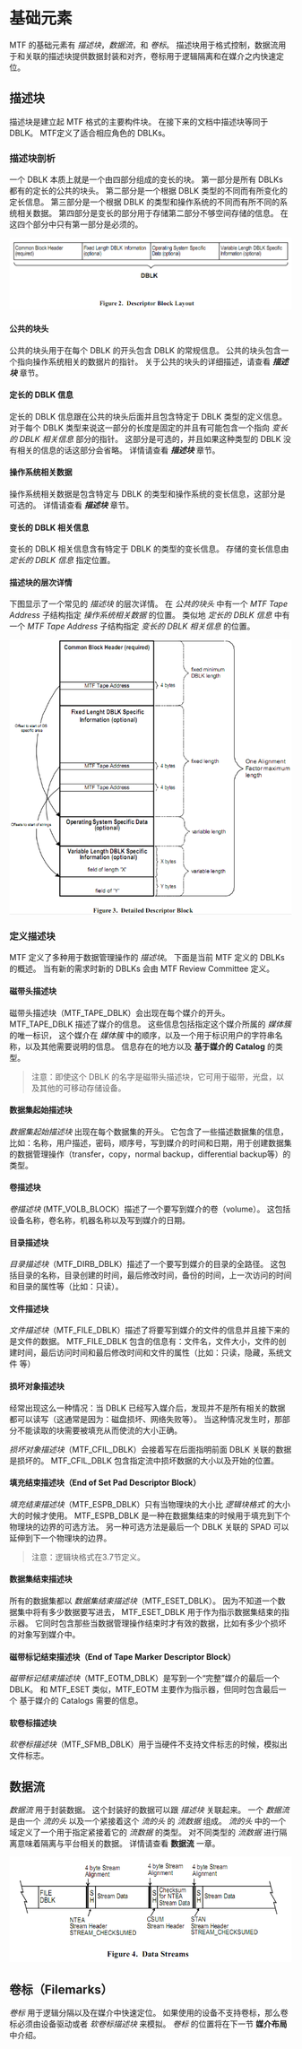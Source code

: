 # 基础元素

MTF 的基础元素有 _描述块_，_数据流_，和 _卷标_。
描述块用于格式控制，数据流用于和关联的描述块提供数据封装和对齐，卷标用于逻辑隔离和在媒介之内快速定位。

## 描述块

描述块是建立起 MTF 格式的主要构件块。
在接下来的文档中描述块等同于 DBLK。
MTF定义了适合相应角色的 DBLKs。

### 描述块剖析

一个 DBLK 本质上就是一个由四部分组成的变长的块。
第一部分是所有 DBLKs 都有的定长的公共的块头。
第二部分是一个根据 DBLK 类型的不同而有所变化的定长信息。
第三部分是一个根据 DBLK 的类型和操作系统的不同而有所不同的系统相关数据。
第四部分是变长的部分用于存储第二部分不够空间存储的信息。
在这四个部分中只有第一部分是必须的。

![](images/dblk.png)

#### 公共的块头

公共的块头用于在每个 DBLK 的开头包含 DBLK 的常规信息。
公共的块头包含一个指向操作系统相关的数据片的指针。
关于公共的块头的详细描述，请查看 ***描述块*** 章节。

#### 定长的 DBLK 信息

定长的 DBLK 信息跟在公共的块头后面并且包含特定于 DBLK 类型的定义信息。
对于每个 DBLK 类型来说这一部分的长度是固定的并且有可能包含一个指向   _变长的 DBLK 相关信息_ 部分的指针。
这部分是可选的，并且如果这种类型的 DBLK 没有相关的信息的话这部分会省略。
详情请查看 ***描述块*** 章节。

#### 操作系统相关数据

操作系统相关数据是包含特定与 DBLK 的类型和操作系统的变长信息，这部分是可选的。
详情请查看 ***描述块*** 章节。

#### 变长的 DBLK 相关信息

变长的 DBLK 相关信息含有特定于 DBLK 的类型的变长信息。
存储的变长信息由 _定长的 DBLK 信息_ 指定位置。

#### 描述块的层次详情

下图显示了一个常见的 _描述块_ 的层次详情。
在 _公共的块头_ 中有一个 _MTF Tape Address_ 子结构指定 _操作系统相关数据_ 的位置。
类似地 _定长的 DBLK 信息_ 中有一个 _MTF Tape Address_ 子结构指定  _变长的 DBLK 相关信息_ 的位置。

![](images/descriptor_blk.png)

### 定义描述块

MTF 定义了多种用于数据管理操作的 _描述块_。
下面是当前 MTF 定义的 DBLKs 的概述。
当有新的需求时新的 DBLKs 会由 MTF Review Committee 定义。

#### 磁带头描述块

磁带头描述块（MTF_TAPE_DBLK）会出现在每个媒介的开头。
MTF\_TAPE\_DBLK 描述了媒介的信息。
这些信息包括指定这个媒介所属的 _媒体簇_ 的唯一标识，
这个媒介在 _媒体簇_ 中的顺序，以及一个用于标识用户的字符串名称，以及其他需要说明的信息。
信息存在的地方以及 **基于媒介的 Catalog** 的类型。

> 注意：即使这个 DBLK 的名字是磁带头描述块，它可用于磁带，光盘，以及其他的可移动存储设备。

#### 数据集起始描述块

_数据集起始描述块_ 出现在每个数据集的开头。
它包含了一些描述数据集的信息，比如：名称，用户描述，密码，顺序号，写到媒介的时间和日期，用于创建数据集的数据管理操作（transfer，copy，normal backup，differential backup等）的类型。

#### 卷描述块

_卷描述块_ (MTF\_VOLB\_BLOCK）描述了一个要写到媒介的卷（volume）。
这包括设备名称，卷名称，机器名称以及写到媒介的日期。

#### 目录描述块

_目录描述块_（MTF\_DIRB\_DBLK）描述了一个要写到媒介的目录的全路径。
这包括目录的名称，目录创建的时间，最后修改时间，备份的时间，上一次访问的时间和目录的属性等（比如：只读）。

#### 文件描述块

_文件描述块_（MTF\_FILE\_DBLK）描述了将要写到媒介的文件的信息并且接下来的是文件的数据。
MTF\_FILE\_DBLK 包含的信息有：文件名，文件大小，文件的创建时间，最后访问时间和最后修改时间和文件的属性（比如：只读，隐藏，系统文件 等）

#### 损坏对象描述块

经常出现这么一种情况：当 DBLK 已经写入媒介后，发现并不是所有相关的数据都可以读写（这通常是因为：磁盘损坏、网络失败等）。
当这种情况发生时，那部分不能读取的块需要被填充从而使流的大小正确。

_损坏对象描述块_（MTF\_CFIL\_DBLK）会接着写在后面指明前面 DBLK 关联的数据是损坏的。
MTF\_CFIL\_DBLK 包含指定流中损坏数据的大小以及开始的位置。

#### 填充结束描述块（End of Set Pad Descriptor Block）

_填充结束描述块_（MTF\_ESPB\_DBLK）只有当物理块的大小比 _逻辑块格式_ 的大小大的时候才使用。
MTF\_ESPB\_DBLK 是一种在数据集结束的时候用于填充到下个物理块的边界的可选方法。
另一种可选方法是最后一个 DBLK 关联的 SPAD 可以延伸到下一个物理块的边界。

> 注意：逻辑块格式在3.7节定义。

#### 数据集结束描述块

所有的数据集都以 _数据集结束描述块_（MTF\_ESET\_DBLK）。
因为不知道一个数据集中将有多少数据要写进去， MTF\_ESET\_DBLK 用于作为指示数据集结束的指示器。
它同时包含那些当数据管理操作结束时才有效的数据，比如有多少个损坏的对象写到媒介中。

#### 磁带标记结束描述块（End of Tape Marker Descriptor Block）

_磁带标记结束描述块_（MTF\_EOTM\_DBLK）是写到一个“完整”媒介的最后一个  DBLK。
和 MTF\_ESET 类似，MTF\_EOTM 主要作为指示器，但同时包含最后一个 基于媒介的 Catalogs 需要的信息。

#### 软卷标描述块

_软卷标描述块_（MTF\_SFMB\_DBLK）用于当硬件不支持文件标志的时候，模拟出文件标志。

## 数据流

_数据流_ 用于封装数据。
这个封装好的数据可以跟 _描述块_ 关联起来。
一个 _数据流_ 是由一个 _流的头_ 以及一个紧接着这个 _流的头_ 的 _流数据_ 组成。
_流的头_ 中的一个域定义了一个用于指定紧接着它的 _流数据_ 的类型。
对不同类型的 _流数据_ 进行隔离意味着隔离与平台相关的数据。
详情请查看 **数据流** 一章。

![](images/data_streams.png)

## 卷标（Filemarks）

_卷标_ 用于逻辑分隔以及在媒介中快速定位。
如果使用的设备不支持卷标，那么卷标必须由设备驱动或者 _软卷标描述块_ 来模拟。
_卷标_ 的位置将在下一节 **媒介布局** 中介绍。
